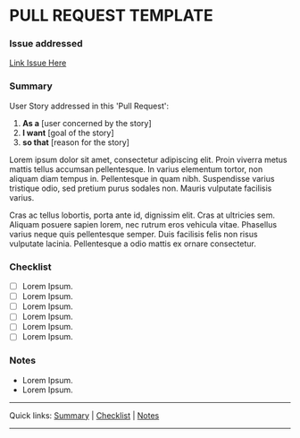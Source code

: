 # PULL REQUEST TEMPLATE

### Issue addressed

[Link Issue Here](...)

### Summary

User Story addressed in this 'Pull Request':

1. **As a** [user concerned by the story]
1. **I want** [goal of the story]
1. **so that** [reason for the story]

Lorem ipsum dolor sit amet, consectetur adipiscing elit. Proin viverra metus mattis tellus accumsan pellentesque. In varius elementum tortor, non aliquam diam tempus in. Pellentesque in quam nibh. Suspendisse varius tristique odio, sed pretium purus sodales non. Mauris vulputate facilisis varius.

Cras ac tellus lobortis, porta ante id, dignissim elit. Cras at ultricies sem. Aliquam posuere sapien lorem, nec rutrum eros vehicula vitae. Phasellus varius neque quis pellentesque semper. Duis facilisis felis non risus vulputate lacinia. Pellentesque a odio mattis ex ornare consectetur.

### Checklist

- [ ] Lorem Ipsum.
- [ ] Lorem Ipsum.
- [ ] Lorem Ipsum.
- [ ] Lorem Ipsum.
- [ ] Lorem Ipsum.
- [ ] Lorem Ipsum.

### Notes

- Lorem Ipsum.
- Lorem Ipsum.

---

Quick links: [Summary](#summary) | [Checklist](#checklist) | [Notes](#notes)

---
